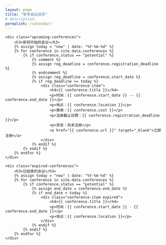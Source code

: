 ```yaml
---
layout: page
title: "学术会议日历"
# description:
permalink: /calendar/
---
```

<div class="calendar-container">
    <div id="calendar"></div>

    <div class="upcoming-conferences">
        <h3>即将开始的会议</h3>
        {% assign today = "now" | date: "%Y-%m-%d" %}
        {% for conference in site.data.conferences %}
            {% if conference.status == "potential" %}
                {% comment %}
				{% assign reg_deadline = conference.registration_deadline %}
                {% endcomment %}
                {% assign reg_deadline = conference.start_date %}
                {% if reg_deadline >= today %}
                    <div class="conference-item">
                        <h4>{{ conference.title }}</h4>
                        <p>时间：{{ conference.start_date }} -- {{ conference.end_date }}</p>
                        <p>地点：{{ conference.location }}</p>
                        <p>费用：{{ conference.cost }}</p>
                        <p>注册截止日期：{{ conference.registration_deadline }}</p>
                        <p>状态：尚未注册</p>
                        <a href="{{ conference.url }}" target="_blank">立即注册</a>
                    </div>
                {% endif %}
            {% endif %}
        {% endfor %}
    </div>
    
    <div class="expired-conferences">
        <h3>已结束的会议</h3>
        {% assign today = "now" | date: "%Y-%m-%d" %}
        {% for conference in site.data.conferences %}
            {% if conference.status == "potential" %}
                {% assign end_date = conference.end_date %}
                {% if end_date < today %}
                    <div class="conference-item expired">
                        <h4>{{ conference.title }}</h4>
                        <p>时间：{{ conference.start_date }} - {{ conference.end_date }}</p>
                        <p>地点：{{ conference.location }}</p>
                    </div>
                {% endif %}
            {% endif %}
        {% endfor %}
    </div>
    
</div>

<script>
    function checkReminders() {
        const conferences = {{ site.data.conferences | jsonify }};
        const today = new Date();
        
        conferences.forEach(conference => {
            if (conference.status === "potential") {
                const regDeadline = new Date(conference.registration_deadline);
                const reminderDate = new Date(regDeadline);
                reminderDate.setDate(regDeadline.getDate() - conference.reminder_cycle);
                
                if (today >= reminderDate && today <= regDeadline) {
                    alert(`提醒：会议"${conference.title}"注册截止日期为${conference.registration_deadline}，请尽快注册！`);
                }
            }
        });
    }

    // 页面加载时检查提醒
    window.onload = checkReminders;
</script>

<!-- back to top button -->
<script src="/js/vanilla-back-to-top.min.js"></script>
<script>addBackToTop()</script>